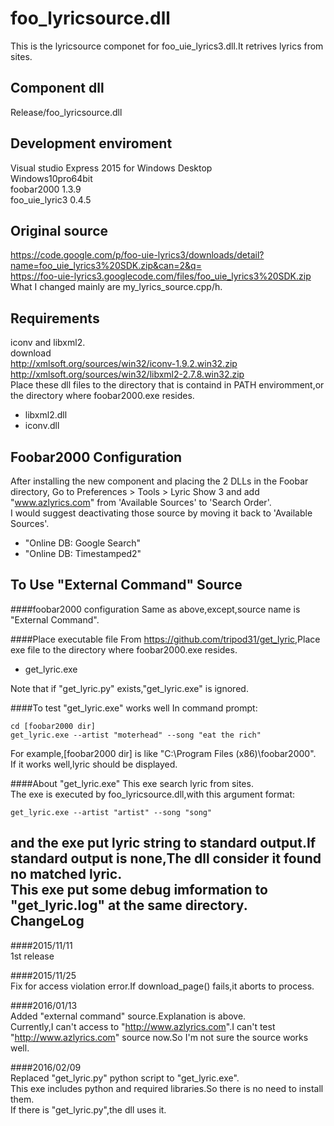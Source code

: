 foo_lyricsource.dll
=====
This is the lyricsource componet for foo_uie_lyrics3.dll.It retrives lyrics from sites.  

Component dll  
-----
Release/foo_lyricsource.dll  

Development enviroment  
-----
Visual studio Express 2015 for Windows Desktop  
Windows10pro64bit  
foobar2000 1.3.9  
foo_uie_lyric3 0.4.5  

Original source
-----
<https://code.google.com/p/foo-uie-lyrics3/downloads/detail?name=foo_uie_lyrics3%20SDK.zip&can=2&q=>  
<https://foo-uie-lyrics3.googlecode.com/files/foo_uie_lyrics3%20SDK.zip>  
What I changed mainly are my_lyrics_source.cpp/h.  

Requirements  
-----
iconv and libxml2.  
download  
<http://xmlsoft.org/sources/win32/iconv-1.9.2.win32.zip>  
<http://xmlsoft.org/sources/win32/libxml2-2.7.8.win32.zip>  
Place these dll files to the directory that is containd in PATH enviromment,or the directory where foobar2000.exe resides.  

+    libxml2.dll  
+    iconv.dll  

Foobar2000 Configuration  
-----
After installing the new component and placing the 2 DLLs in the Foobar directory, Go to Preferences > Tools > Lyric Show 3 and add "www.azlyrics.com" from 'Available Sources' to 'Search Order'.  
I would suggest deactivating those source by moving it back to 'Available Sources'.  

+    "Online DB: Google Search"  
+    "Online DB: Timestamped2"  

To Use "External Command" Source  
-----
####foobar2000 configuration
Same as above,except,source name is "External Command".  

####Place executable file
From <https://github.com/tripod31/get_lyric>,Place exe file to the directory where foobar2000.exe resides.  

+    get_lyric.exe  

Note that if "get_lyric.py" exists,"get_lyric.exe" is ignored.

####To test "get_lyric.exe" works well
In command prompt:  

    cd [foobar2000 dir]
    get_lyric.exe --artist "moterhead" --song "eat the rich"
For example,[foobar2000 dir] is like "C:\Program Files (x86)\foobar2000\".  
If it works well,lyric should be displayed.

####About "get_lyric.exe"
This exe search lyric from sites.  
The exe is executed by foo_lyricsource.dll,with this argument format:  

    get_lyric.exe --artist "artist" --song "song"  

and the exe put lyric string to standard output.If standard output is none,The dll consider it found no matched lyric.  
This exe put some debug imformation to "get_lyric.log" at the same directory.  
ChangeLog  
-----
####2015/11/11  
1st release  

####2015/11/25  
Fix for access violation error.If download_page() fails,it aborts to process.

####2016/01/13  
Added "external command" source.Explanation is above.  
Currently,I can't access to "<http://www.azlyrics.com>".I can't test "<http://www.azlyrics.com>" source now.So I'm not sure the source works well.

####2016/02/09  
Replaced "get_lyric.py" python script to "get_lyric.exe".  
This exe includes python and required libraries.So there is no need to install them.  
If  there is "get_lyric.py",the dll uses it.  
